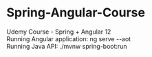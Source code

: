 # Spring-Angular-Course
Udemy Course - Spring + Angular 12<br>
Running Angular application: ng serve --aot<br>
Running Java API: ./mvnw spring-boot:run<br>

